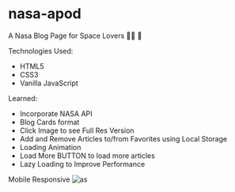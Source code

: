 # nasa-apod

A Nasa Blog Page for Space Lovers 👩‍🚀 🚀

Technologies Used: 
+ HTML5 
+ CSS3
+ Vanilla JavaScript 


Learned: 
+ Incorporate NASA API 
+ Blog Cards format 
+ Click Image to see Full Res Version 
+ Add and Remove Articles to/from Favorites using Local Storage 
+ Loading Animation 
+ Load More BUTTON to load more articles 
+ Lazy Loading to Improve Performance 

Mobile Responsive ![as](https://user-images.githubusercontent.com/68490255/137057792-6479703f-19c2-4c2f-baf2-a2ad782f6401.jpg)


